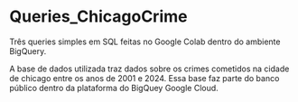 # Queries_ChicagoCrime

Três queries simples em SQL feitas no Google Colab dentro do ambiente BigQuery.

A base de dados utilizada traz dados sobre os crimes cometidos na cidade de chicago entre os anos de 2001 e 2024. Essa base faz parte do banco público dentro da plataforma do BigQuey Google Cloud.
